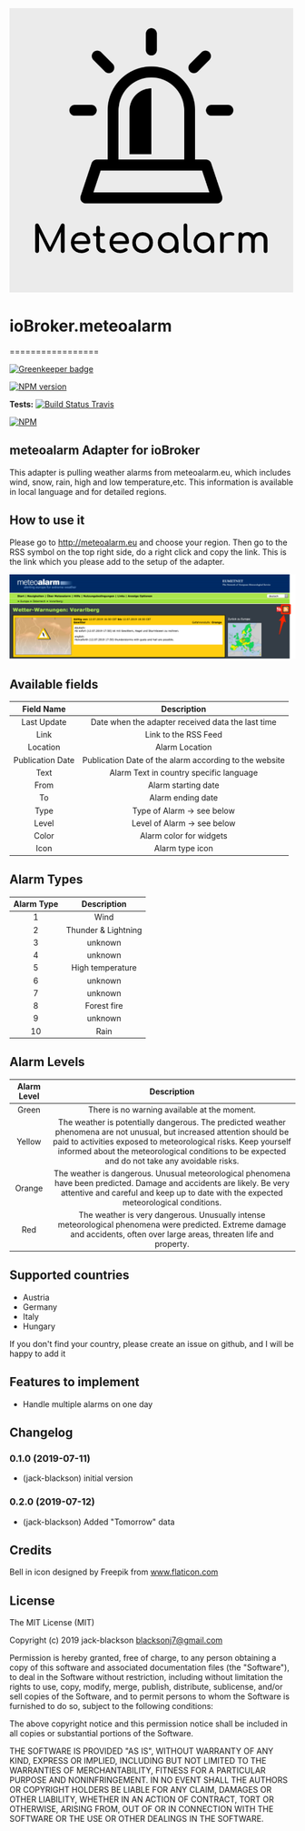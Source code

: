 ![Logo](admin/meteoalarm.png)
# ioBroker.meteoalarm
=================

[![Greenkeeper badge](https://badges.greenkeeper.io/jack-blackson/ioBroker.meteoalarm.svg)](https://greenkeeper.io/)

[![NPM version](http://img.shields.io/npm/v/iobroker.meteoalarm.svg)](https://www.npmjs.com/package/iobroker.meteoalarm)

**Tests:** [![Build Status Travis](https://travis-ci.com/jack-blackson/ioBroker.meteoalarm.svg?branch=master)](https://travis-ci.com/jack-blackson/ioBroker.meteoalarm) 

[![NPM](https://nodei.co/npm/iobroker.meteoalarm.png?downloads=true)](https://nodei.co/npm/iobroker.meteoalarm.png?downloads=true/)
<!--![Number of Installations](http://iobroker.live/badges/bring-installed.svg) ![Number of Installations](http://iobroker.live/badges/bring-stable.svg) 
[![Downloads](https://img.shields.io/npm/dm/iobroker.bring.svg)](https://www.npmjs.com/package/iobroker.countdown)

-->


meteoalarm Adapter for ioBroker
------------------------------------------------------------------------------
This adapter is pulling weather alarms from meteoalarm.eu, which includes wind, snow, rain, high and low temperature,etc. This information is available in local language and for detailed regions.

## How to use it
Please go to http://meteoalarm.eu and choose your region. Then go to the RSS symbol on the top right side, do a right click and copy the link. This is the link which you please add to the setup of the adapter.

![Logo](screenshot.png)


## Available fields
|Field Name|Description|                                                                       
|:---:|:---:|
|Last Update|Date when the adapter received data the last time|
|Link|Link to the RSS Feed|
|Location|Alarm Location|
|Publication Date|Publication Date of the alarm according to the website|
|Text|Alarm Text in country specific language|
|From|Alarm starting date|
|To|Alarm ending date|
|Type|Type of Alarm -> see below|
|Level|Level of Alarm -> see below|
|Color|Alarm color for widgets|
|Icon|Alarm type icon|


## Alarm Types
|Alarm Type|Description|                                                                       
|:---:|:---:|
|1|Wind|
|2|Thunder & Lightning|
|3|unknown|
|4|unknown|
|5|High temperature|
|6|unknown|
|7|unknown|
|8|Forest fire|
|9|unknown|
|10|Rain|

## Alarm Levels
|Alarm Level|Description|                                                                       
|:---:|:---:|
|Green|There is no warning available at the moment.|
|Yellow|The weather is potentially dangerous. The predicted weather phenomena are not unusual, but increased attention should be paid to activities exposed to meteorological risks. Keep yourself informed about the meteorological conditions to be expected and do not take any avoidable risks.|
|Orange|The weather is dangerous. Unusual meteorological phenomena have been predicted. Damage and accidents are likely. Be very attentive and careful and keep up to date with the expected meteorological conditions. |
|Red|The weather is very dangerous. Unusually intense meteorological phenomena were predicted. Extreme damage and accidents, often over large areas, threaten life and property. |

## Supported countries
* Austria
* Germany
* Italy
* Hungary

If you don't find your country, please create an issue on github, and I will be happy to add it

## Features to implement
* Handle multiple alarms on one day


## Changelog
### 0.1.0 (2019-07-11)
* (jack-blackson) initial version
### 0.2.0 (2019-07-12)
* (jack-blackson) Added "Tomorrow" data

## Credits
Bell in icon designed by Freepik from www.flaticon.com


## License
The MIT License (MIT)

Copyright (c) 2019 jack-blackson <blacksonj7@gmail.com>

Permission is hereby granted, free of charge, to any person obtaining a copy
of this software and associated documentation files (the "Software"), to deal
in the Software without restriction, including without limitation the rights
to use, copy, modify, merge, publish, distribute, sublicense, and/or sell
copies of the Software, and to permit persons to whom the Software is
furnished to do so, subject to the following conditions:

The above copyright notice and this permission notice shall be included in
all copies or substantial portions of the Software.

THE SOFTWARE IS PROVIDED "AS IS", WITHOUT WARRANTY OF ANY KIND, EXPRESS OR
IMPLIED, INCLUDING BUT NOT LIMITED TO THE WARRANTIES OF MERCHANTABILITY,
FITNESS FOR A PARTICULAR PURPOSE AND NONINFRINGEMENT. IN NO EVENT SHALL THE
AUTHORS OR COPYRIGHT HOLDERS BE LIABLE FOR ANY CLAIM, DAMAGES OR OTHER
LIABILITY, WHETHER IN AN ACTION OF CONTRACT, TORT OR OTHERWISE, ARISING FROM,
OUT OF OR IN CONNECTION WITH THE SOFTWARE OR THE USE OR OTHER DEALINGS IN
THE SOFTWARE.